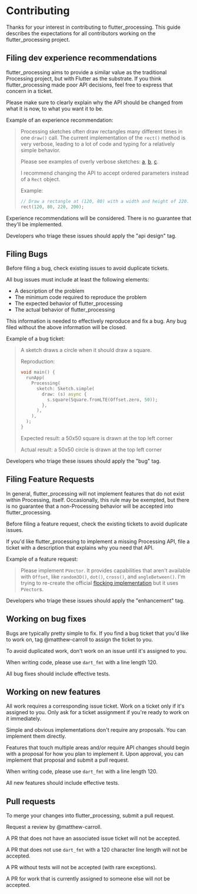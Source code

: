 # Contributing
Thanks for your interest in contributing to flutter_processing. This guide describes the expectations for all contributors working on the flutter_processing project.

## Filing dev experience recommendations
flutter_processing aims to provide a similar value as the traditional Processing project, but with Flutter as the substrate. If you think flutter_processing made poor API decisions, feel free to express that concern in a ticket.

Please make sure to clearly explain why the API should be changed from what it is now, to what you want it to be.

Example of an experience recommendation:

> Processing sketches often draw rectangles many different times
> in one `draw()` call. The current implementation of the `rect()`
> method is very verbose, leading to a lot of code and typing for
> a relatively simple behavior.
>
> Please see examples of overly verbose sketches: [a](), [b](), [c]().
>
> I recommend changing the API to accept ordered parameters instead
> of a `Rect` object.
> 
> Example:
> ```dart
> // Draw a rectangle at (120, 80) with a width and height of 220.
> rect(120, 80, 220, 200);
> ```

Experience recommendations will be considered. There is no guarantee that they'll be implemented.

Developers who triage these issues should apply the "api design" tag.

## Filing Bugs
Before filing a bug, check existing issues to avoid duplicate tickets.

All bug issues must include at least the following elements:

 * A description of the problem
 * The minimum code required to reproduce the problem
 * The expected behavior of flutter_processing
 * The actual behavior of flutter_processing

This information is needed to effectively reproduce and fix a bug. Any bug filed without the above information will be closed.

Example of a bug ticket:

> A sketch draws a circle when it should draw a square.
> 
> Reproduction:
> ```dart
> void main() {
>   runApp(
>     Processing(
>       sketch: Sketch.simple(
>         draw: (s) async {
>           s.square(Square.fromLTE(Offset.zero, 50));
>         },
>       ),
>     ),
>   );
> }
> ```
> 
> Expected result: a 50x50 square is drawn at the top left corner
> 
> Actual result: a 50x50 circle is drawn at the top left corner

Developers who triage these issues should apply the "bug" tag.

## Filing Feature Requests
In general, flutter_processing will not implement features that do not exist within Processing, itself. Occasionally, this rule may be exempted, but there is no guarantee that a non-Processing behavior will be accepted into flutter_processing.

Before filing a feature request, check the existing tickets to avoid duplicate issues.

If you'd like flutter_processing to implement a missing Processing API, file a ticket with a description that explains why you need that API.

Example of a feature request:

> Please implement `PVector`. It provides capabilities that aren't available
> with `Offset`, like `random3D()`, `dot()`, `cross()`, and `angleBetween()`.
> I'm trying to re-create the official [flocking implementation](https://processing.org/examples/flocking.html) but
> it uses `PVector`s.

Developers who triage these issues should apply the "enhancement" tag.

## Working on bug fixes
Bugs are typically pretty simple to fix. If you find a bug ticket that you'd like to work on, tag @matthew-carroll to assign the ticket to you.

To avoid duplicated work, don't work on an issue until it's assigned to you.

When writing code, please use `dart_fmt` with a line length 120.

All bug fixes should include effective tests.

## Working on new features
All work requires a corresponding issue ticket. Work on a ticket only if it's assigned to you. Only ask for a ticket assignment if you're ready to work on it immediately.

Simple and obvious implementations don't require any proposals. You can implement them directly.

Features that touch multiple areas and/or require API changes should begin with a proposal for how you plan to implement it. Upon approval, you can implement that proposal and submit a pull request.

When writing code, please use `dart_fmt` with a line length 120.

All new features should include effective tests.

## Pull requests
To merge your changes into flutter_processing, submit a pull request.

Request a review by @matthew-carroll.

A PR that does not have an associated issue ticket will not be accepted.

A PR that does not use `dart_fmt` with a 120 character line length will not be accepted.

A PR without tests will not be accepted (with rare exceptions).

A PR for work that is currently assigned to someone else will not be accepted.

